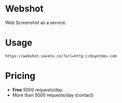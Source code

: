 # Webshot
Web Screenshot as a service.

# Usage
```
https://webshot.saveto.co/?url=http://duyetdev.com
```

# Pricing

* **Free** 5000 requests/day.
* More than 5000 requests/day (contact)
